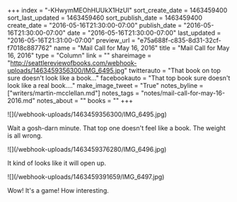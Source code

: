 +++
index = "-KHwymMEOhHUUkX1HzUl"
sort_create_date = 1463459400
sort_last_updated = 1463459460
sort_publish_date = 1463459400
create_date = "2016-05-16T21:30:00-07:00"
publish_date = "2016-05-16T21:30:00-07:00"
date = "2016-05-16T21:30:00-07:00"
last_updated = "2016-05-16T21:31:00-07:00"
preview_url = "e75a688f-c835-8d31-32cf-f7018c887762"
name = "Mail Call for May 16, 2016"
title = "Mail Call for May 16, 2016"
type = "Column"
link = ""
shareimage = "http://seattlereviewofbooks.com/webhook-uploads/1463459356300/IMG_6495.jpg"
twitterauto = "That book on top sure doesn't look like a book..."
facebookauto = "That top book sure doesn't look like a real book...."
make_image_tweet = "True"
notes_byline = ["writers/martin-mcclellan.md"]
notes_tags = "notes/mail-call-for-may-16-2016.md"
notes_about = ""
books = ""
+++
<p class="image">![](/webhook-uploads/1463459356300/IMG_6495.jpg)</p>

Wait a gosh-darn minute. That top one doesn't feel like a book. The weight is all wrong. 

<p class="image">![](/webhook-uploads/1463459376280/IMG_6496.jpg)</p>

It kind of looks like it will open up. 

<p class="image">![](/webhook-uploads/1463459391659/IMG_6497.jpg)</p>

Wow! It's a game! How interesting. 